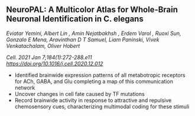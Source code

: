  ## NeuroPAL: A Multicolor Atlas for Whole-Brain Neuronal Identification in C. elegans 

 _Eviatar Yemini, Albert Lin , Amin Nejatbakhsh , Erdem Varol , Ruoxi Sun, Gonzalo E Mena, Aravinthan D T Samuel, Liam Paninski, Vivek Venkatachalam, Oliver Hobert_

*Cell. 2021 Jan 7;184(1):272-288.e11*<br>
*https://doi.org/10.1016/j.cell.2020.12.012*

- Identified brainwide expression patterns of all metabotropic receptors for ACh, GABA, and Glu completing a map of this communication network
- Uncover changes in cell fate caused by TF mutations
- Record brainwide activity in response to attractive and repulsive chemosensory cues, characterizing multimodal coding for these stimuli
